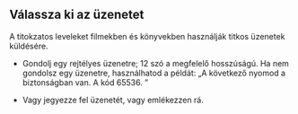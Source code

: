 ## Válassza ki az üzenetet

A titokzatos leveleket filmekben és könyvekben használják titkos üzenetek küldésére.

+ Gondolj egy rejtélyes üzenetre; 12 szó a megfelelő hosszúságú. Ha nem gondolsz egy üzenetre, használhatod a példát: „A következő nyomod a biztonságban van. A kód 65536. ”

+ Vagy jegyezze fel üzenetét, vagy emlékezzen rá.